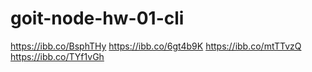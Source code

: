# goit-node-hw-01-cli
https://ibb.co/BsphTHy
https://ibb.co/6gt4b9K
https://ibb.co/mtTTvzQ
https://ibb.co/TYf1vGh